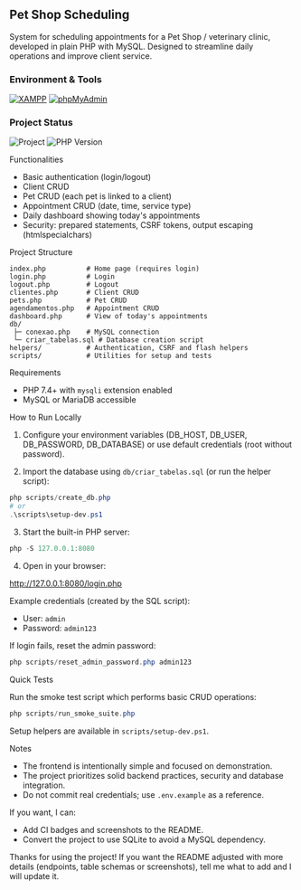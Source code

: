 ## Pet Shop Scheduling


System for scheduling appointments for a Pet Shop / veterinary clinic, developed in plain PHP with MySQL. Designed to streamline daily operations and improve client service.



### Environment & Tools
[![XAMPP](https://img.shields.io/badge/XAMPP-FB7A24?style=flat&logo=xampp&logoColor=white)](https://www.apachefriends.org/)
[![phpMyAdmin](https://img.shields.io/badge/phpMyAdmin-6C78AF?style=flat&logo=phpmyadmin&logoColor=white)](https://www.phpmyadmin.net/)

### Project Status
![Project](https://img.shields.io/badge/Project-Stable-brightgreen)
![PHP Version](https://img.shields.io/badge/PHP-7.4+-777BB4)





Functionalities

- Basic authentication (login/logout)
- Client CRUD
- Pet CRUD (each pet is linked to a client)
- Appointment CRUD (date, time, service type)
- Daily dashboard showing today's appointments
- Security: prepared statements, CSRF tokens, output escaping (htmlspecialchars)

Project Structure

```
index.php          # Home page (requires login)
login.php          # Login
logout.php         # Logout
clientes.php       # Client CRUD
pets.php           # Pet CRUD
agendamentos.php   # Appointment CRUD
dashboard.php      # View of today's appointments
db/
 ├─ conexao.php    # MySQL connection
 └─ criar_tabelas.sql # Database creation script
helpers/           # Authentication, CSRF and flash helpers
scripts/           # Utilities for setup and tests
```

Requirements

- PHP 7.4+ with `mysqli` extension enabled
- MySQL or MariaDB accessible

How to Run Locally

1. Configure your environment variables (DB_HOST, DB_USER, DB_PASSWORD, DB_DATABASE) or use default credentials (root without password).

2. Import the database using `db/criar_tabelas.sql` (or run the helper script):

```powershell
php scripts/create_db.php
# or
.\scripts\setup-dev.ps1
```

3. Start the built-in PHP server:

```powershell
php -S 127.0.0.1:8080
```

4. Open in your browser:

http://127.0.0.1:8080/login.php

Example credentials (created by the SQL script):

- User: `admin`
- Password: `admin123`

If login fails, reset the admin password:

```powershell
php scripts/reset_admin_password.php admin123
```

Quick Tests

Run the smoke test script which performs basic CRUD operations:

```powershell
php scripts/run_smoke_suite.php
```

Setup helpers are available in `scripts/setup-dev.ps1`.

Notes

- The frontend is intentionally simple and focused on demonstration.
- The project prioritizes solid backend practices, security and database integration.
- Do not commit real credentials; use `.env.example` as a reference.

If you want, I can:

- Add CI badges and screenshots to the README.
- Convert the project to use SQLite to avoid a MySQL dependency.

Thanks for using the project! If you want the README adjusted with more details (endpoints, table schemas or screenshots), tell me what to add and I will update it.
